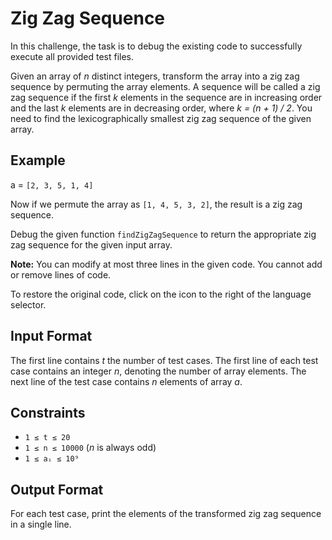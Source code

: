 ﻿# Zig Zag Sequence

In this challenge, the task is to debug the existing code to successfully execute all provided test files.

Given an array of *n* distinct integers, transform the array into a zig zag sequence by permuting the array elements. A sequence will be called a zig zag sequence if the first *k* elements in the sequence are in increasing order and the last *k* elements are in decreasing order, where *k = (n + 1) / 2*. You need to find the lexicographically smallest zig zag sequence of the given array.

## Example

a = `[2, 3, 5, 1, 4]`

Now if we permute the array as `[1, 4, 5, 3, 2]`, the result is a zig zag sequence.

Debug the given function `findZigZagSequence` to return the appropriate zig zag sequence for the given input array.

**Note:** You can modify at most three lines in the given code. You cannot add or remove lines of code.

To restore the original code, click on the icon to the right of the language selector.

## Input Format

The first line contains *t* the number of test cases. The first line of each test case contains an integer *n*, denoting the number of array elements. The next line of the test case contains *n* elements of array *a*.

## Constraints

- `1 ≤ t ≤ 20`
- `1 ≤ n ≤ 10000` (*n* is always odd)
- `1 ≤ aᵢ ≤ 10⁹`

## Output Format

For each test case, print the elements of the transformed zig zag sequence in a single line.